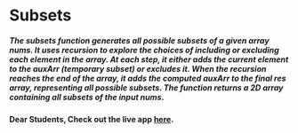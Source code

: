 # Subsets

##### The subsets function generates all possible subsets of a given array nums. It uses recursion to explore the choices of including or excluding each element in the array. At each step, it either adds the current element to the auxArr (temporary subset) or excludes it. When the recursion reaches the end of the array, it adds the computed auxArr to the final res array, representing all possible subsets. The function returns a 2D array containing all subsets of the input nums.

#### Dear Students, Check out the live app [here](https://kdeepika-brs.github.io/Hamming-algo/).
